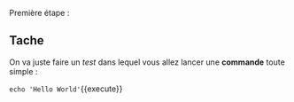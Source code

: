 Première étape :

## Tache

On va juste faire un _test_ dans lequel vous allez lancer une **commande** toute simple :

`echo 'Hello World'`{{execute}}
